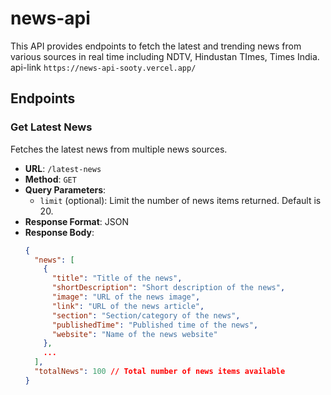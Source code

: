 # news-api
This API provides endpoints to fetch the latest and trending news from various sources in real time including NDTV, Hindustan TImes, Times India.
api-link  `https://news-api-sooty.vercel.app/`
## Endpoints

### Get Latest News

Fetches the latest news from multiple news sources.

- **URL**: `/latest-news`
- **Method**: `GET`
- **Query Parameters**:
  - `limit` (optional): Limit the number of news items returned. Default is 20.
- **Response Format**: JSON
- **Response Body**:
  ```json
  {
    "news": [
      {
        "title": "Title of the news",
        "shortDescription": "Short description of the news",
        "image": "URL of the news image",
        "link": "URL of the news article",
        "section": "Section/category of the news",
        "publishedTime": "Published time of the news",
        "website": "Name of the news website"
      },
      ...
    ],
    "totalNews": 100 // Total number of news items available
  }

